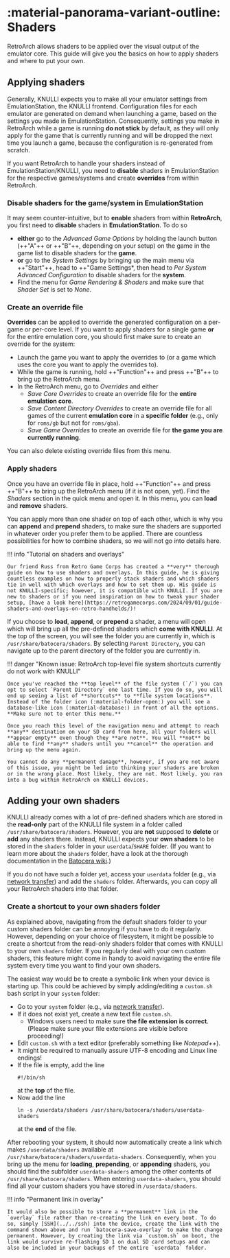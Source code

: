 # :material-panorama-variant-outline: Shaders

RetroArch allows shaders to be applied over the visual output of the emulator core. This guide will give you the basics on how to apply shaders and where to put your own.

## Applying shaders

Generally, KNULLI expects you to make all your emulator settings from EmulationStation, the KNULLI frontend. Configuration files for each emulator are generated on demand when launching a game, based on the settings you made in EmulationStation. Consequently, settings you make in RetroArch while a game is running **do not stick** by default, as they will only apply for the game that is currently running and will be dropped the next time you launch a game, because the configuration is re-generated from scratch.

If you want RetroArch to handle your shaders instead of EmulationStation/KNULLI, you need to **disable** shaders in EmulationStation for the respective games/systems and create **overrides** from within RetroArch.

### Disable shaders for the game/system in EmulationStation

It may seem counter-intuitive, but to **enable** shaders from within **RetroArch**, you first need to **disable** shaders in **EmulationStation**. To do so

* **either** go to the *Advanced Game Options* by holding the launch button (++"A"++ or ++"B"++, depending on your setup) on the game in the game list to disable shaders for the **game**.
* **or** go to the *System Settings* by bringing up the main menu via ++"Start"++, head to ++"Game Settings*, then head to *Per System Advanced Configuration* to disable shaders for the **system**.
* Find the menu for *Game Rendering & Shaders* and make sure that *Shader Set* is set to *None*.

### Create an override file

**Overrides** can be applied to override the generated configuration on a per-game or per-core level. If you want to apply shaders for a single game **or** for the entire emulation core, you should first make sure to create an override for the system:

* Launch the game you want to apply the overrides to (or a game which uses the core you want to apply the overrides to).
* While the game is running, hold ++"Function"++ and press ++"B"++ to bring up the RetroArch menu.
* In the RetroArch menu, go to *Overrides* and either
    * *Save Core Overrides* to create an override file for the **entire emulation core**.
    * *Save Content Directory Overrides* to create an override file for all games of the current **emulation core** in a **specific folder** (e.g., only for `roms/gb` but not for `roms/gba`).
    * *Save Game Overrides* to create an override file for **the game you are currently running**.

You can also delete existing override files from this menu.

### Apply shaders

Once you have an override file in place, hold ++"Function"++ and press ++"B"++ to bring up the RetroArch menu (if it is not open, yet). Find the *Shaders* section in the quick menu and open it. In this menu, you can **load** and **remove** shaders.

You can apply more than one shader on top of each other, which is why you can **append** and **prepend** shaders, to make sure the shaders are supported in whatever order you prefer them to be applied. There are countless possibilities for how to combine shaders, so we will not go into details here.

!!! info "Tutorial on shaders and overlays"

    Our friend Russ from Retro Game Corps has created a **very** thorough guide on how to use shaders and overlays. In this guide, he is giving countless examples on how to properly stack shaders and which shaders tie in well with which overlays and how to set them up. His guide is not KNULLI-specific; however, it is compatible with KNULLI. If you are new to shaders or if you need inspiration on how to tweak your shader setup, [have a look here](https://retrogamecorps.com/2024/09/01/guide-shaders-and-overlays-on-retro-handhelds/)!

If you choose to **load**, **append**, or **prepend** a shader, a menu will open which will bring up all the pre-defined shaders which **come with KNULLI**. At the top of the screen, you will see the folder you are currently in, which is `/usr/share/batocera/shaders`. By selecting `Parent Directory`, you can navigate up to the parent directory of the folder you are currently in.

!!! danger "Known issue: RetroArch top-level file system shortcuts currently do not work with KNULLI"

    Once you've reached the **top level** of the file system (`/`) you can opt to select `Parent Directory` one last time. If you do so, you will end up seeing a list of **shortcuts** to **file system locations**. Instead of the folder icon (:material-folder-open:) you will see a database-like icon (:material-database:) in front of all the options. **Make sure not to enter this menu.**
    
    Once you reach this level of the navigation menu and attempt to reach **any** destination on your SD card from here, all your folders will **appear empty** even though they **are not**. You will **not** be able to find **any** shaders until you **cancel** the operation and bring up the menu again.
    
    You cannot do any **permanent damage**, however, if you are not aware of this issue, you might be led into thinking your shaders are broken or in the wrong place. Most likely, they are not. Most likely, you ran into a bug within RetroArch on KNULLI devices.

## Adding your own shaders

KNULLI already comes with a lot of pre-defined shaders which are stored in the **read-only** part of the KNULLI file system in a folder called `/usr/share/batocera/shaders`. However, you are **not** supposed to **delete** or **add** any shaders there. Instead, KNULLI expects your **own shaders** to be stored in the `shaders` folder in your `userdata`/`SHARE` folder. (If you want to learn more about the `shaders` folder, have a look at the thorough documentation in the [Batocera wiki](https://wiki.batocera.org/emulationstation:shaders_set).)

If you do not have such a folder yet, access your `userdata` folder (e.g., via [network transfer](../../../play/add-games/network-transfer)) and add the `shaders` folder. Afterwards, you can copy all your RetroArch shaders into that folder.

### Create a shortcut to your own shaders folder

As explained above, navigating from the default shaders folder to your custom shaders folder can be annoying if you have to do it regularly. However, depending on your choice of filesystem, it might be possible to create a shortcut from the read-only shaders folder that comes with KNULLI to your own `shaders` folder. If you regularly deal with your own custom shaders, this feature might come in handy to avoid navigating the entire file system every time you want to find your own shaders.

The easiest way would be to create a symbolic link when your device is starting up. This could be achieved by simply adding/editing a `custom.sh` bash script in your `system` folder:

* Go to your `system` folder (e.g., via [network transfer](../../../play/add-games/network-transfer)).
* If it does not exist yet, create a new text file `custom.sh`.
    * Windows users need to make sure **the file extension is correct**. (Please make sure your file extensions are visible before proceeding!)
* Edit `custom.sh` with a text editor (preferably something like *Notepad++*).
* It might be required to manually assure UTF-8 encoding and Linux line endings!
* If the file is empty, add the line
  ```
  #!/bin/sh
  ```
  at the **top** of the file.
* Now add the line
  ```
  ln -s /userdata/shaders /usr/share/batocera/shaders/userdata-shaders
  ```
  at the **end** of the file.

After rebooting your system, it should now automatically create a link which makes `/userdata/shaders` available at `/usr/share/batocera/shaders/userdata-shaders`. Consequently, when you bring up the menu for **loading**, **prepending**, or **appending** shaders, you should find the subfolder `userdata-shaders` among the other contents of `/usr/share/batocera/shaders`. When entering `userdata-shaders`, you should find all your custom shaders you have stored in `/userdata/shaders`.

!!! info "Permanent link in overlay"

    It would also be possible to store a **permanent** link in the `overlay` file rather than re-creating the link on every boot. To do so, simply [SSH](../../ssh) into the device, create the link with the command shown above and run `batocera-save-overlay` to make the change permanent. However, by creating the link via `custom.sh` on boot, the link would survive re-flashing SD 1 on dual SD card setups and can also be included in your backups of the entire `userdata` folder.
